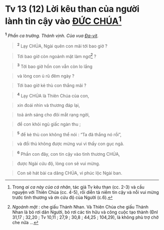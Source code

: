 # Tv 13 (12) Lời kêu than của người lành tin cậy vào [ĐỨC CHÚA]()[^1]
<sup><b>1</b></sup> *Phần ca trưởng. Thánh vịnh. Của vua [Đa-vít]().*


> <sup><b>2</b></sup> Lạy CHÚA, Ngài quên con mãi tới bao giờ ?
>


> Tới bao giờ còn ngoảnh mặt làm ngơ[^2] ?
>


> <sup><b>3</b></sup> Tới bao giờ hồn con vẫn còn lo lắng
>


> và lòng con ủ rũ đêm ngày ?
>


> Tới bao giờ kẻ thù con thắng mãi ?
>


> <sup><b>4</b></sup> Lạy CHÚA là Thiên Chúa của con,
>


> xin đoái nhìn và thương đáp lại,
>


> toả ánh sáng cho đôi mắt rạng ngời,
>


> để con khỏi ngủ giấc ngàn thu ;
>


> <sup><b>5</b></sup> để kẻ thù con không thể nói : “Ta đã thắng nó rồi”,
>


> và đối thủ không được mừng vui vì thấy con gục ngã.
>


> <sup><b>6</b></sup> Phần con đây, con tin cậy vào tình thương CHÚA,
>


> được Ngài cứu độ, lòng con sẽ vui mừng.
>


> Con sẽ hát bài ca dâng CHÚA, vì phúc lộc Ngài ban.
>

[^1]: Trong *ai ca này của cá nhân*, tác giả Tv kêu than (cc. 2-3) và cầu nguyện với Thiên Chúa (cc. 4-5), rồi diễn tả niềm tin cậy và nỗi vui mừng trước tình thương và ơn cứu độ của Người (c.6).
[^2]: *Ngoảnh mặt* : che giấu Thánh Nhan. Và Thiên Chúa che giấu Thánh Nhan là bỏ rơi dân Người, bỏ rơi các tín hữu và công cuộc tạo thành (Đnl 31,17 ; 32,20 ; Tv 10,11 ; 27,9 ; 30,8 ; 44,25 ; 104,29), là không phù trợ chở che nữa ...